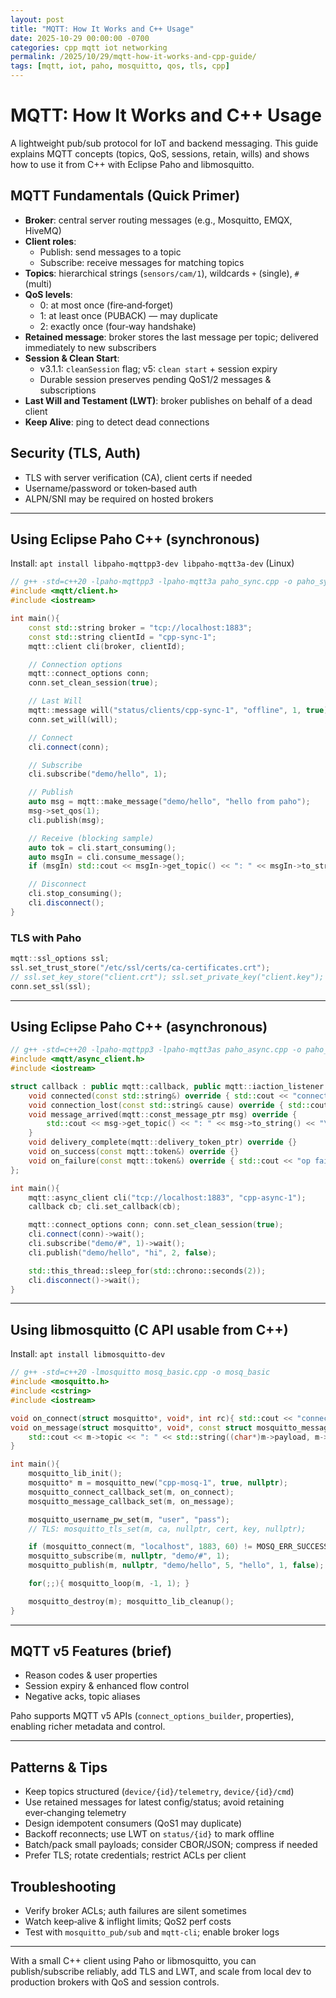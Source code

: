 ```yaml
---
layout: post
title: "MQTT: How It Works and C++ Usage"
date: 2025-10-29 00:00:00 -0700
categories: cpp mqtt iot networking
permalink: /2025/10/29/mqtt-how-it-works-and-cpp-guide/
tags: [mqtt, iot, paho, mosquitto, qos, tls, cpp]
---
```


# MQTT: How It Works and C++ Usage

A lightweight pub/sub protocol for IoT and backend messaging. This guide explains MQTT concepts (topics, QoS, sessions, retain, wills) and shows how to use it from C++ with Eclipse Paho and libmosquitto.

## MQTT Fundamentals (Quick Primer)

- **Broker**: central server routing messages (e.g., Mosquitto, EMQX, HiveMQ)
- **Client roles**:
  - Publish: send messages to a topic
  - Subscribe: receive messages for matching topics
- **Topics**: hierarchical strings (`sensors/cam/1`), wildcards `+` (single), `#` (multi)
- **QoS levels**:
  - 0: at most once (fire‑and‑forget)
  - 1: at least once (PUBACK) — may duplicate
  - 2: exactly once (four‑way handshake)
- **Retained message**: broker stores the last message per topic; delivered immediately to new subscribers
- **Session & Clean Start**:
  - v3.1.1: `cleanSession` flag; v5: `clean start` + session expiry
  - Durable session preserves pending QoS1/2 messages & subscriptions
- **Last Will and Testament (LWT)**: broker publishes on behalf of a dead client
- **Keep Alive**: ping to detect dead connections

## Security (TLS, Auth)

- TLS with server verification (CA), client certs if needed
- Username/password or token‑based auth
- ALPN/SNI may be required on hosted brokers

---

## Using Eclipse Paho C++ (synchronous)

Install: `apt install libpaho-mqttpp3-dev libpaho-mqtt3a-dev` (Linux)

```cpp
// g++ -std=c++20 -lpaho-mqttpp3 -lpaho-mqtt3a paho_sync.cpp -o paho_sync
#include <mqtt/client.h>
#include <iostream>

int main(){
    const std::string broker = "tcp://localhost:1883";
    const std::string clientId = "cpp-sync-1";
    mqtt::client cli(broker, clientId);

    // Connection options
    mqtt::connect_options conn;
    conn.set_clean_session(true);

    // Last Will
    mqtt::message will("status/clients/cpp-sync-1", "offline", 1, true);
    conn.set_will(will);

    // Connect
    cli.connect(conn);

    // Subscribe
    cli.subscribe("demo/hello", 1);

    // Publish
    auto msg = mqtt::make_message("demo/hello", "hello from paho");
    msg->set_qos(1);
    cli.publish(msg);

    // Receive (blocking sample)
    auto tok = cli.start_consuming();
    auto msgIn = cli.consume_message();
    if (msgIn) std::cout << msgIn->get_topic() << ": " << msgIn->to_string() << "\n";

    // Disconnect
    cli.stop_consuming();
    cli.disconnect();
}
```

### TLS with Paho

```cpp
mqtt::ssl_options ssl;
ssl.set_trust_store("/etc/ssl/certs/ca-certificates.crt");
// ssl.set_key_store("client.crt"); ssl.set_private_key("client.key");
conn.set_ssl(ssl);
```

---

## Using Eclipse Paho C++ (asynchronous)

```cpp
// g++ -std=c++20 -lpaho-mqttpp3 -lpaho-mqtt3as paho_async.cpp -o paho_async
#include <mqtt/async_client.h>
#include <iostream>

struct callback : public mqtt::callback, public mqtt::iaction_listener {
    void connected(const std::string&) override { std::cout << "connected\n"; }
    void connection_lost(const std::string& cause) override { std::cout << "lost: " << cause << "\n"; }
    void message_arrived(mqtt::const_message_ptr msg) override {
        std::cout << msg->get_topic() << ": " << msg->to_string() << "\n";
    }
    void delivery_complete(mqtt::delivery_token_ptr) override {}
    void on_success(const mqtt::token&) override {}
    void on_failure(const mqtt::token&) override { std::cout << "op failed\n"; }
};

int main(){
    mqtt::async_client cli("tcp://localhost:1883", "cpp-async-1");
    callback cb; cli.set_callback(cb);

    mqtt::connect_options conn; conn.set_clean_session(true);
    cli.connect(conn)->wait();
    cli.subscribe("demo/#", 1)->wait();
    cli.publish("demo/hello", "hi", 2, false);

    std::this_thread::sleep_for(std::chrono::seconds(2));
    cli.disconnect()->wait();
}
```

---

## Using libmosquitto (C API usable from C++)

Install: `apt install libmosquitto-dev`

```cpp
// g++ -std=c++20 -lmosquitto mosq_basic.cpp -o mosq_basic
#include <mosquitto.h>
#include <cstring>
#include <iostream>

void on_connect(struct mosquitto*, void*, int rc){ std::cout << "connect rc=" << rc << "\n"; }
void on_message(struct mosquitto*, void*, const struct mosquitto_message* m){
    std::cout << m->topic << ": " << std::string((char*)m->payload, m->payloadlen) << "\n";
}

int main(){
    mosquitto_lib_init();
    mosquitto* m = mosquitto_new("cpp-mosq-1", true, nullptr);
    mosquitto_connect_callback_set(m, on_connect);
    mosquitto_message_callback_set(m, on_message);

    mosquitto_username_pw_set(m, "user", "pass");
    // TLS: mosquitto_tls_set(m, ca, nullptr, cert, key, nullptr);

    if (mosquitto_connect(m, "localhost", 1883, 60) != MOSQ_ERR_SUCCESS) return 1;
    mosquitto_subscribe(m, nullptr, "demo/#", 1);
    mosquitto_publish(m, nullptr, "demo/hello", 5, "hello", 1, false);

    for(;;){ mosquitto_loop(m, -1, 1); }

    mosquitto_destroy(m); mosquitto_lib_cleanup();
}
```

---

## MQTT v5 Features (brief)

- Reason codes & user properties
- Session expiry & enhanced flow control
- Negative acks, topic aliases

Paho supports MQTT v5 APIs (`connect_options_builder`, properties), enabling richer metadata and control.

---

## Patterns & Tips

- Keep topics structured (`device/{id}/telemetry`, `device/{id}/cmd`)
- Use retained messages for latest config/status; avoid retaining ever‑changing telemetry
- Design idempotent consumers (QoS1 may duplicate)
- Backoff reconnects; use LWT on `status/{id}` to mark offline
- Batch/pack small payloads; consider CBOR/JSON; compress if needed
- Prefer TLS; rotate credentials; restrict ACLs per client

## Troubleshooting

- Verify broker ACLs; auth failures are silent sometimes
- Watch keep‑alive & inflight limits; QoS2 perf costs
- Test with `mosquitto_pub/sub` and `mqtt-cli`; enable broker logs

---

With a small C++ client using Paho or libmosquitto, you can publish/subscribe reliably, add TLS and LWT, and scale from local dev to production brokers with QoS and session controls.
